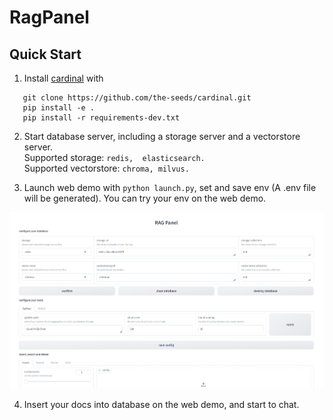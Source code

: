 # RagPanel
## Quick Start
 1. Install [cardinal](https://github.com/the-seeds/cardinal.git) with
 ```
    git clone https://github.com/the-seeds/cardinal.git
    pip install -e .
    pip install -r requirements-dev.txt
 ```

2. Start database server, including a storage server and a vectorstore server.  
Supported storage: `redis,  elasticsearch.`  
Supported vectorstore: `chroma, milvus.`

3. Launch web demo with `python launch.py`, set and save env (A .env file will be generated). You can try your env on the web demo.

![web demo](./assets/web_demo.png)

4. Insert your docs into database on the web demo, and start to chat.
